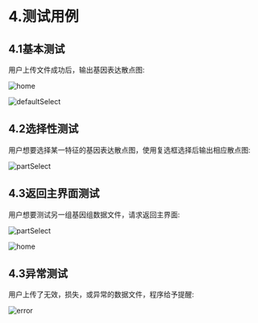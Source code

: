 # 4.测试用例

## 4.1基本测试

  用户上传文件成功后，输出基因表达散点图:

![home](https://github.com/monchiXu/SRS/blob/master/docs/UI/home.png)

![defaultSelect](https://github.com/monchiXu/SRS/blob/master/docs/UI/defaultSelect.png)

## 4.2选择性测试

  用户想要选择某一特征的基因表达散点图，使用复选框选择后输出相应散点图:

![partSelect](https://github.com/monchiXu/SRS/blob/master/docs/UI/partSelect.png)

## 4.3返回主界面测试

 用户想要测试另一组基因组数据文件，请求返回主界面:

![partSelect](https://github.com/monchiXu/SRS/blob/master/docs/UI/partSelect.png)

![home](https://github.com/monchiXu/SRS/blob/master/docs/UI/home.png)

## 4.3异常测试

用户上传了无效，损失，或异常的数据文件，程序给予提醒:

![error](https://github.com/monchiXu/SRS/blob/master/docs/UI/error.png)
